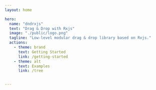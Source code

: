 ```yaml
---
layout: home

hero:
  name: "dndrxjs"
  text: "Drag & Drop with Rxjs"
  image: "./public/logo.png"
  tagline: "Low-level modular drag & drop library based on Rxjs."
  actions:
    - theme: brand
      text: Getting Started
      link: /getting-started
    - theme: alt
      text: Examples
      link: /tree


---
```


